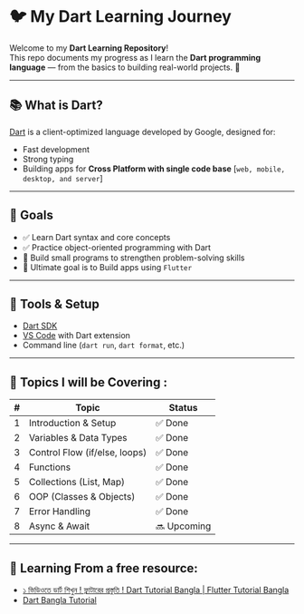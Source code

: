# 🐦 My Dart Learning Journey

Welcome to my **Dart Learning Repository**!  
This repo documents my progress as I learn the **Dart programming language** — from the basics to building real-world projects. 🚀

---

## 📚 What is Dart?

[Dart](https://dart.dev) is a client-optimized language developed by Google, designed for:
- Fast development
- Strong typing
- Building apps for **Cross Platform with single code base** [```web, mobile, desktop, and server```]

---

## 🧠 Goals

- ✅ Learn Dart syntax and core concepts  
- ✅ Practice object-oriented programming with Dart  
- 🧪 Build small programs to strengthen problem-solving skills  
- 🚧 Ultimate goal is to Build apps using ```Flutter```

---

## 🧰 Tools & Setup

- [Dart SDK](https://dart.dev/get-dart)  
- [VS Code](https://code.visualstudio.com/) with Dart extension  
- Command line (`dart run`, `dart format`, etc.)

---

## 📝 Topics I will be Covering :

| #  | Topic                       | Status |
|----|-----------------------------|--------|
| 1  | Introduction & Setup        | ✅ Done |
| 2  | Variables & Data Types      | ✅ Done |
| 3  | Control Flow (if/else, loops)| ✅ Done |
| 4  | Functions                   | ✅ Done |
| 5  | Collections (List, Map)     | ✅ Done |
| 6  | OOP (Classes & Objects)     | ✅ Done |
| 7  | Error Handling              | ✅ Done |
| 8  | Async & Await               | 🔜 Upcoming |

---

## 📂 Learning From a free resource:

- [১ ভিডিওতে ডার্ট শিখুন ! ফ্লাটারের প্রস্তুতি ! Dart Tutorial Bangla | Flutter Tutorial Bangla](https://youtu.be/_8Q5cwfvi64?si=ubxJ1fSLd4fp2Zh_)
- [Dart Bangla Tutorial](https://youtu.be/_8xOqMhUyjk?si=fWC2JLWvi4yGojN-)






